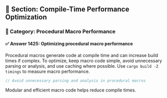 ## 📘 Section: Compile-Time Performance Optimization
### 🔹 Category: Procedural Macro Performance
#### ✅ Answer 1425: Optimizing procedural macro performance

Procedural macros generate code at compile time and can increase build times if complex. To optimize, keep macro code simple, avoid unnecessary parsing or analysis, and use caching where possible. Use `cargo build -Z timings` to measure macro performance.

```rust
// Avoid unnecessary parsing and analysis in procedural macros
```

Modular and efficient macro code helps reduce compile times.
